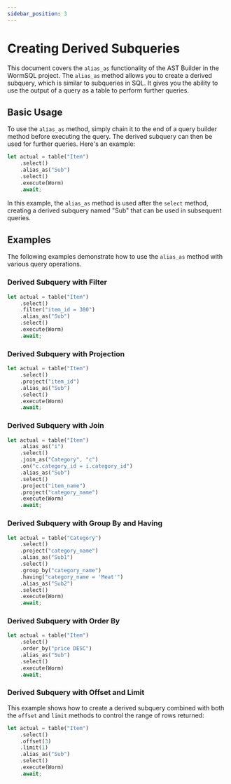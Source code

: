 ```yaml
---
sidebar_position: 3
---
```


# Creating Derived Subqueries

This document covers the `alias_as` functionality of the AST Builder in the WormSQL project. The `alias_as` method allows you to create a derived subquery, which is similar to subqueries in SQL. It gives you the ability to use the output of a query as a table to perform further queries.

## Basic Usage

To use the `alias_as` method, simply chain it to the end of a query builder method before executing the query. The derived subquery can then be used for further queries. Here's an example:

```rust
let actual = table("Item")
    .select()
    .alias_as("Sub")
    .select()
    .execute(Worm)
    .await;
```

In this example, the `alias_as` method is used after the `select` method, creating a derived subquery named "Sub" that can be used in subsequent queries.

## Examples

The following examples demonstrate how to use the `alias_as` method with various query operations. 

### Derived Subquery with Filter

```rust
let actual = table("Item")
    .select()
    .filter("item_id = 300")
    .alias_as("Sub")
    .select()
    .execute(Worm)
    .await;
```

### Derived Subquery with Projection

```rust
let actual = table("Item")
    .select()
    .project("item_id")
    .alias_as("Sub")
    .select()
    .execute(Worm)
    .await;
```

### Derived Subquery with Join

```rust
let actual = table("Item")
    .alias_as("i")
    .select()
    .join_as("Category", "c")
    .on("c.category_id = i.category_id")
    .alias_as("Sub")
    .select()
    .project("item_name")
    .project("category_name")
    .execute(Worm)
    .await;
```

### Derived Subquery with Group By and Having

```rust
let actual = table("Category")
    .select()
    .project("category_name")
    .alias_as("Sub1")
    .select()
    .group_by("category_name")
    .having("category_name = 'Meat'")
    .alias_as("Sub2")
    .select()
    .execute(Worm)
    .await;
```

### Derived Subquery with Order By

```rust
let actual = table("Item")
    .select()
    .order_by("price DESC")
    .alias_as("Sub")
    .select()
    .execute(Worm)
    .await;
```

### Derived Subquery with Offset and Limit

This example shows how to create a derived subquery combined with both the `offset` and `limit` methods to control the range of rows returned:

```rust
let actual = table("Item")
    .select()
    .offset(3)
    .limit(1)
    .alias_as("Sub")
    .select()
    .execute(Worm)
    .await;
```